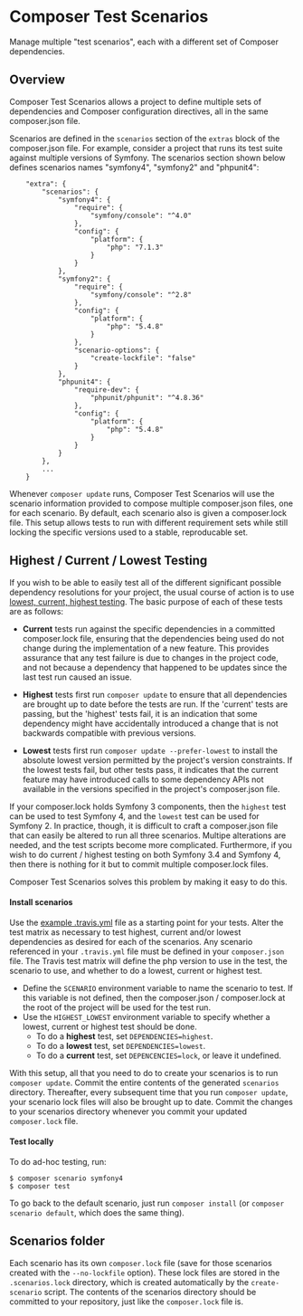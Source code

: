 # Composer Test Scenarios

Manage multiple "test scenarios", each with a different set of Composer dependencies.

## Overview

Composer Test Scenarios allows a project to define multiple sets of dependencies and Composer configuration directives, all in the same composer.json file.

Scenarios are defined in the `scenarios` section of the `extras` block of the composer.json file. For example, consider a project that runs its test suite against multiple versions of Symfony. The scenarios section shown below defines scenarios names "symfony4", "symfony2" and "phpunit4":
```
    "extra": {
        "scenarios": {
            "symfony4": {
                "require": {
                    "symfony/console": "^4.0"
                },
                "config": {
                    "platform": {
                        "php": "7.1.3"
                    }
                }
            },
            "symfony2": {
                "require": {
                    "symfony/console": "^2.8"
                },
                "config": {
                    "platform": {
                        "php": "5.4.8"
                    }
                },
                "scenario-options": {
                    "create-lockfile": "false"
                }
            },
            "phpunit4": {
                "require-dev": {
                    "phpunit/phpunit": "^4.8.36"
                },
                "config": {
                    "platform": {
                        "php": "5.4.8"
                    }
                }
            }
        },
        ...
    }
```
Whenever `composer update` runs, Composer Test Scenarios will use the scenario information provided to compose multiple composer.json files, one for each scenario. By default, each scenario also is given a composer.lock file. This setup allows tests to run with different requirement sets while still locking the specific versions used to a stable, reproducable set.

## Highest / Current / Lowest Testing

If you wish to be able to easily test all of the different significant possible dependency resolutions for your project, the usual course of action is to use [lowest, current, highest testing](https://blog.wyrihaximus.net/2015/06/test-lowest-current-and-highest-possible-on-travis/). The basic purpose of each of these tests are as follows:

- **Current** tests run against the specific dependencies in a committed composer.lock file, ensuring that the dependencies being used do not change during the implementation of a new feature. This provides assurance that any test failure is due to changes in the project code, and not because a dependency that happened to be updates since the last test run caused an issue.

- **Highest** tests first run `composer update` to ensure that all dependencies are brought up to date before the tests are run. If the 'current' tests are passing, but the 'highest' tests fail, it is an indication that some dependency might have accidentally introduced a change that is not backwards compatible with previous versions.

- **Lowest** tests first run `composer update --prefer-lowest` to install the absolute lowest version permitted by the project's version constraints. If the lowest tests fail, but other tests pass, it indicates that the current feature may have introduced calls to some dependency APIs not available in the versions specified in the project's composer.json file.

If your composer.lock holds Symfony 3 components, then the `highest` test can be used to test Symfony 4, and the `lowest` test can be used for Symfony 2. In practice, though, it is difficult to craft a composer.json file that can easily be altered to run all three scenarios. Multipe alterations are needed, and the test scripts become more complicated. Furthermore, if you wish to do current / highest testing on both Symfony 3.4 and Symfony 4, then there is nothing for it but to commit multiple composer.lock files.

Composer Test Scenarios solves this problem by making it easy to do this.

#### Install scenarios

Use the [example .travis.yml](example.travis.yml) file as a starting point for your tests. Alter the test matrix as necessary to test highest, current and/or lowest dependencies as desired for each of the scenarios. Any scenario referenced in your `.travis.yml` file must be defined in your `composer.json` file. The Travis test matrix will define the php version to use in the test, the scenario to use, and whether to do a lowest, current or highest test.

- Define the `SCENARIO` environment variable to name the scenario to test. If this variable is not defined, then the composer.json / composer.lock at the root of the project will be used for the test run.
- Use the `HIGHEST_LOWEST` environment variable to specify whether a lowest, current or highest test should be done.
  - To do a **highest** test, set `DEPENDENCIES=highest`.
  - To do a **lowest** test, set `DEPENDENCIES=lowest`.
  - To do a **current** test, set `DEPENCENCIES=lock`, or leave it undefined.

With this setup, all that you need to do to create your scenarios is to run `composer update`. Commit the entire contents of the generated `scenarios` directory. Thereafter, every subsequent time that you run `composer update`, your scenario lock files will also be brought up to date. Commit the changes to your scenarios directory whenever you commit your updated `composer.lock` file.

#### Test locally

To do ad-hoc testing, run:
```
$ composer scenario symfony4
$ composer test
```
To go back to the default scenario, just run `composer install` (or `composer scenario default`, which does the same thing).

## Scenarios folder

Each scenario has its own `composer.lock` file (save for those scenarios created with the `--no-lockfile` option). These lock files are stored in the `.scenarios.lock` directory, which is created automatically by the `create-scenario` script. The contents of the scenarios directory should be committed to your repository, just like the `composer.lock` file is.
